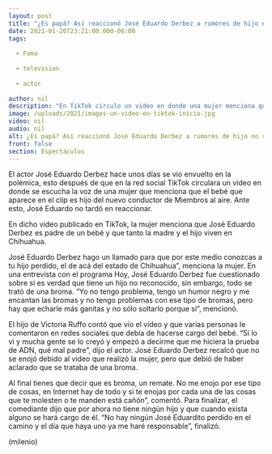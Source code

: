 ```yaml
---
layout: post
title: "¿Es papá? Así reaccionó José Eduardo Derbez a rumores de hijo no reconocido"
date: 2021-01-26T23:21:00.000-06:00
tags:
  
  - Fama
  
  - television
  
  - actor
  
author: nil
description: "En TikTok circulo un video en donde una mujer menciona que tiene un hijo de José Eduardo Derbez; así reaccionó el actor ante este rumor. "
image: /uploads/2021/images-un-video-en-tiktok-inicio.jpg
video: nil
audio: nil
alt: ¿Es papá? Así reaccionó José Eduardo Derbez a rumores de hijo no reconocido
front: false
section: Espectáculos
---
```


El actor José Eduardo Derbez hace unos días se vio envuelto en la polémica, esto después de que en la red social TikTok circulara un video en donde se escucha la voz de una mujer que menciona que el bebé que aparece en el clip es hijo del nuevo conductor de Miembros al aire. Ante esto, José Eduardo no tardó en reaccionar. 

En dicho video publicado en TikTok, la mujer menciona que José Eduardo Derbez es padre de un bebé y que tanto la madre y el hijo viven en Chihuahua. 

José Eduardo Derbez hago un llamado para que por este medio conozcas a tu hijo perdido, el de acá del estado de Chihuahua”, menciona la mujer. En una entrevista con el programa Hoy, José Eduardo Derbez fue cuestionado sobre si es verdad que tiene un hijo no reconocido, sin embargo, todo se trató de una broma. “Yo no tengo problema, tengo un humor negro y me encantan las bromas y no tengo problemas con ese tipo de bromas, pero hay que echarle más ganitas y no sólo soltarlo porque sí”, mencionó. 

El hijo de Victoria Ruffo contó que vio el video y que varias personas le comentaron en redes sociales que debía de hacerse cargo del bebé. “Sí lo vi y mucha gente se lo creyó y empezó a decirme que me hiciera la prueba de ADN, qué mal padre”, dijo el actor. José Eduardo Derbez recalcó que no se enojó debido al video que realizó la mujer, pero que debió de haber aclarado que se trataba de una broma. 

Al final tienes que decir que es broma, un remate. No me enojo por ese tipo de cosas, en Internet hay de todo y si te enojas por cada una de las cosas que te molesten o te manden está cañón”, comentó. Para finalizar, el comediante dijo que por ahora no tiene ningún hijo y que cuando exista alguno se hará cargo de él. “No hay ningún José Eduardito perdido en el camino y el día que haya uno ya me haré responsable”, finalizó. 

(milenio)